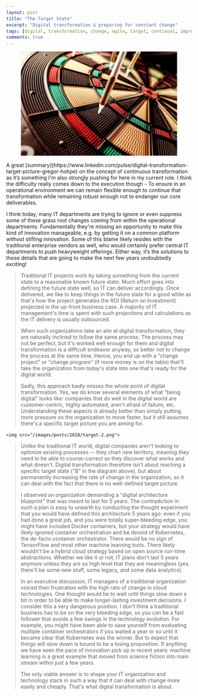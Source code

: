```yaml
---
layout: post
title: "The Target State"
excerpt: "Digital transformation & preparing for constant change"
tags: [digital, transformation, change, agile, target, continual, improvement]
comments: true
---
```

<figure>
	<img src="/images/posts/2018/target-1.jpg">
</figure>
A great [summary](https://www.linkedin.com/pulse/digital-transformation-target-picture-gregor-hohpe) on the concept of continuous transformation as it’s something I'm also strongly pushing for here in my current role. I think the difficulty really comes down to the execution though - To ensure in an operational environment we can remain flexible enough to continue that transformation while remaining robust enough not to endanger our core deliverables. 

I think today, many IT departments are trying to ignore or even suppress some of these grass root changes coming from within the operational departments. Fundamentally they're missing an opportunity to make this kind of innovation manageable, e.g. by getting it on a common platform without stifling innovation. Some of this blame likely resides with the traditional enterprise vendors as well, who would certainly prefer central IT departments to push heavyweight offerings. Either way, it’s the solutions to these details that are going to make the next few years undoubtedly exciting!

> Traditional IT projects work by taking something from the current state to a reasonable known future state. Much effort goes into defining the future state well, so IT can deliver accordingly. Once delivered, we like to keep things in the future state for a good while as that's how the project generates the ROI (Return on Investment) projected in the up-front business case. A majority of IT management's time is spent with such projections and calculations as the IT delivery is usually outsourced.
>
> When such organizations take an aim at digital transformation, they are naturally inclined to follow the same process. The process may not be perfect, but it's worked well enough for them and digital transformation is a difficult endeavor anyway, so better not to change the process at the same time. Hence, you end up with a "change project" or "change program" (if more money is on the table) that'll take the organization from today's state into one that's ready for the digital world.
>
> Sadly, this approach badly misses the whole point of digital transformation. Yes, we do know several elements of what "being digital" looks like: companies that do well in the digital world are customer-centric, highly automated, aren't afraid of failure, etc. Understanding these aspects is already better than simply putting more pressure on the organization to move faster, but it still assumes there's a specific target picture you are aiming for.
><figure>
	<img src="/images/posts/2018/target-2.png">
></figure>
> Unlike the traditional IT world, digital companies aren't looking to optimize existing processes -- they chart new territory, meaning they need to be able to course-correct as they discover what works and what doesn't. Digital transformation therefore isn't about reaching a specific target state ("B" in the diagram above), but about permanently increasing the rate of change in the organization, so it can deal with the fact that there is no well-defined target picture.
>
> I observed an organization demanding a "digital architecture blueprint" that was meant to last for 5 years. The contradiction in such a plan is easy to unearth by conducting the thought experiment that you would have defined this architecture 5 years ago: even if you had done a great job, and you were totally super-bleeding edge, you might have included Docker containers, but your strategy would have likely ignored container orchestration and be devoid of Kubernetes, the de-facto container orchestrator. There would be no sign of TensorFlow and most other machine learning tools. There likely wouldn't be a hybrid cloud strategy based on open source run-time abstractions. Whether we like it or not, IT plans don't last 5 years anymore unless they are so high level that they are meaningless (yes, there'll be some new stuff, some legacy, and some data analytics).
>
> In an executive discussion, IT managers of a traditional organization voiced their frustration with the high rate of change in cloud technologies. One thought would be to wait until things slow down a bit in order to be able to make longer-lasting investment decisions. I consider this a very dangerous position. I don't think a traditional business has to be on the very bleeding edge, so you can be a fast follower that avoids a few swings in the technology evolution. For example, you might have been able to save yourself from evaluating multiple container orchestrators if you waited a year or so until it became clear that Kubernetes was the winner. But to expect that things will slow down is bound to be a losing proposition. If anything we have seen the pace of innovation pick up in recent years: machine learning is a great example that moved from science fiction into main stream within just a few years.
>
> The only viable answer is to shape your IT organization and technology stack in such a way that it can deal with change more easily and cheaply. That's what digital transformation is about.
